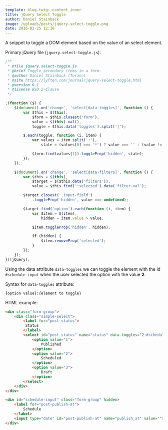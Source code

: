 ```yaml
---
template: blog.twig::content_inner
title: jQuery Select Toggle
author: Daniel Stainback
image: /uploads/posts/jquery-select-toggle.png
date: 2016-02-25 12:10
---
```

<!--excerpt-->
A snippet to toggle a DOM element based on the value of an select element.
<!--endexcerpt-->

Primary jQuery file (`jquery.select-toggle.js`):

```js
/**
 * @file jquery.select-toggle.js
 * @brief Toggle secondary items in a form.
 * @author Daniel Stainback (Torann)
 * @site https://lyften.com/journal/jquery-select-toggle.html
 * @version 0.1
 * @license BSD 2-Clause
 */

;(function ($) {
    $(document).on('change', 'select[data-toggles]', function () {
        var $this = $(this),
            $form = $this.closest('form'),
            value = $(this).val(),
            toggle = $this.data('toggles').split('|');

        $.each(toggle, function (i, item) {
            var values = item.split(':'),
                state = (values[0] === '*') ? value === '' : (value != values[0]);

            $form.find(values[1]).toggleProp('hidden', state);
        });
    });

    $(document).on('change', 'select[data-filters]', function () {
        var $this = $(this),
            $target = $($this.data('filters')),
            value = $this.find(':selected').data('filter-val');

        $target.closest('.input-field')
            .toggleProp('hidden', value === undefined);

        $target.find('option').each(function (i, item) {
            var $item = $(item),
                hidden = item.value > value;

            $item.toggleProp('hidden', hidden);

            if (hidden) {
                $item.removeProp('selected');
            }
        });
    });
})(jQuery);
```

Using the data attribute `data-toggles` we can toggle the element with the id `#schedule-input` when the user selected the option with the value **2**.

Syntax for `data-toggles` attribute:

```
{option value}:{element to toggle}
```

HTML example:

```html
<div class="form-group">
    <div class="simple-select">
        <label for="post-status">
         Status
        </label>
        <select id="post-status" name="status" data-toggles="2:#schedule-input">
            <option value="1">
                Published
            </option>
            <option value="2">
                Scheduled
            </option>
            <option value="3">
                Draft
            </option>
        </select>
    </div>
</div>

<div id="schedule-input" class="form-group" hidden>
    <label for="post-publish-at">
        Schedule
    </label>
    <input type="date" id="post-publish-at" name="publish_at" value="">
</div>
```